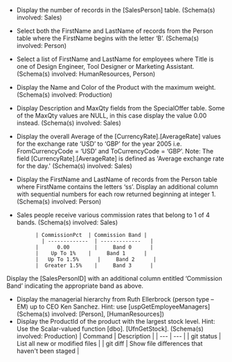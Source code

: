 - 	Display the number of records in the [SalesPerson] table. (Schema(s) involved: Sales)
- 	Select both the FirstName and LastName of records from the Person table where the FirstName begins with the letter ‘B’. (Schema(s) involved: Person)
- 	Select a list of FirstName and LastName for employees where Title is one of Design Engineer, Tool Designer or Marketing Assistant. (Schema(s) involved: HumanResources, Person)
- 	Display the Name and Color of the Product with the maximum weight. (Schema(s) involved: Production)
-	Display Description and MaxQty fields from the SpecialOffer table. Some of the MaxQty values are NULL, in this case display the value 0.00 instead. (Schema(s) involved: Sales)
- 	Display the overall Average of the [CurrencyRate].[AverageRate] values for the exchange rate ‘USD’ to ‘GBP’ for the year 2005 i.e. FromCurrencyCode = ‘USD’ and ToCurrencyCode = ‘GBP’. Note: The field [CurrencyRate].[AverageRate] is defined as 'Average exchange rate for the day.' (Schema(s) involved: Sales)
- 	Display the FirstName and LastName of records from the Person table where FirstName contains the letters ‘ss’. Display an additional column with sequential numbers for each row returned beginning at integer 1. (Schema(s) involved: Person)
-	Sales people receive various commission rates that belong to 1 of 4 bands. (Schema(s) involved: Sales)


 
              | CommissionPct  | Commission Band |
             	| -------------  | -------------   |     
              |      0.00	     |     Band 0      |
              |    Up To 1%	   |     Band 1      |
              |   Up To 1.5%	  |     Band 2      |
              |  Greater 1.5%	 |     Band 3      |
                    
               
 
 Display the [SalesPersonID] with an additional column entitled ‘Commission Band’ indicating the appropriate band as above.
- 	Display the managerial hierarchy from Ruth Ellerbrock (person type – EM) up to CEO Ken Sanchez. Hint: use [uspGetEmployeeManagers] (Schema(s) involved: [Person], [HumanResources]) 
- 	Display the ProductId of the product with the largest stock level. Hint: Use the Scalar-valued function [dbo]. [UfnGetStock]. (Schema(s) involved: Production)
| Command | Description |
| --- | --- |
| git status | List all new or modified files |
| git diff | Show file differences that haven't been staged |

